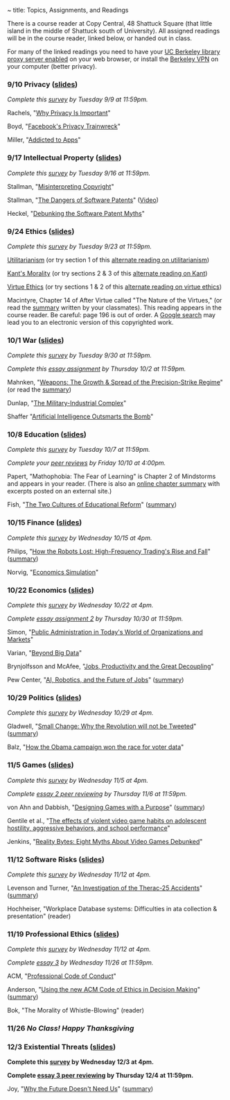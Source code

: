 ~ title: Topics, Assignments, and Readings

There is a course reader at Copy Central, 48 Shattuck Square (that little
island in the middle of Shattuck south of University). All assigned readings
will be in the course reader, linked below, or handed out in class.

For many of the linked readings you need to have your [UC Berkeley library
proxy server enabled][proxy] on your web browser, or install the [Berkeley
VPN][vpn] on your computer (better privacy).

   [proxy]: http://www.lib.berkeley.edu/Help/proxy.html
   [vpn]: http://www.lib.berkeley.edu/Help/vpn.html

### 9/10 Privacy ([slides](assets/slides/privacy.pptx))

*Complete this [survey](http://goo.gl/Nhr1Zl) by Tuesday 9/9 at 11:59pm.*

Rachels, "[Why Privacy Is Important][why_privacy]"

Boyd, "[Facebook's Privacy Trainwreck][facebook]"

Miller, "[Addicted to Apps][addicted]"

   [why_privacy]: http://www.jstor.org/stable/2265077
   [facebook]: http://con.sagepub.com/content/14/1/13.full.pdf+html
   [addicted]: http://www.nytimes.com/2013/08/25/sunday-review/addicted-to-apps.html

### 9/17 Intellectual Property ([slides](assets/slides/ip.pptx))

*Complete this [survey](http://goo.gl/oMRqkK) by Tuesday 9/16 at 11:59pm.*

Stallman, "[Misinterpreting Copyright][copyright]"

Stallman, "[The Dangers of Software Patents][no_patent]" ([Video][no_patent_video])

Heckel, "[Debunking the Software Patent Myths][yes_patent]"

   [copyright]: http://www.gnu.org/philosophy/misinterpreting-copyright.html
   [no_patent]: assets/pdfs/patents.pdf
   [no_patent_video]: https://www.youtube.com/watch?v=aiKRt3-FbM0
   [yes_patent]: http://groups.csail.mit.edu/mac/classes/6.805/articles/int-prop/heckel-debunking.html

### 9/24 Ethics ([slides](assets/slides/ethics.pptx))

*Complete this [survey](http://goo.gl/gEv2e7) by Tuesday 9/23 at 11:59pm.*

[Utilitarianism][utility] (or try section 1 of this [alternate reading on utilitarianism][stanford_utility])

[Kant's Morality][kant] (or try sections 2 & 3 of this [alternate reading on Kant][stanford_kant])

[Virtue Ethics][virtue] (or try sections 1 & 2 of this [alternate reading on virtue ethics][stanford_virtue])

Macintyre, Chapter 14 of After Virtue called "The Nature of the Virtues," (or
read the [summary][macintyre_summary] written by your classmates). This reading
appears in the course reader. Be careful: page 196 is out of order. A [Google
search][macintyre] may lead you to an electronic version of this copyrighted
work.

   [utility]: http://www.newworldencyclopedia.org/entry/Utilitarianism
   [kant]: http://philosophypages.com/hy/5i.htm#gdwl
   [virtue]: http://www.iep.utm.edu/virtue/
   [stanford_utility]: http://plato.stanford.edu/entries/consequentialism/#ClaUti
   [stanford_kant]: http://plato.stanford.edu/entries/kant-moral/#GooWilMorWorDut
   [stanford_virtue]: http://plato.stanford.edu/entries/ethics-virtue/
   [macintyre]: https://www.google.com/search?q=after%20virtue%20macintyre%20pdf
   [macintyre_summary]: https://docs.google.com/a/berkeley.edu/document/d/184MFILYsz6OfvVO8WwMidxRiqtuSzM7ewIITDH5V5HQ/view

### 10/1 War ([slides](assets/slides/war.pptx))

*Complete this [survey](http://goo.gl/IePM6M) by Tuesday 9/30 at 11:59pm.*

*Complete this [essay assignment][essay1] by Thursday 10/2 at 11:59pm.*

   [essay1]: http://www.crowdgrader.org/crowdgrader/venues/join/467/ninasu_pybyzy_dycary_befobi

Mahnken, "[Weapons: The Growth & Spread of the Precision-Strike Regime][weapons]" (or read the [summary][weapons_summary])

Dunlap, "[The Military-Industrial Complex][military]"

Shaffer "[Artificial Intelligence Outsmarts the Bomb][bomb]"

   [weapons]: http://www.mitpressjournals.org/doi/pdf/10.1162/DAED_a_00097
   [military]: http://www.mitpressjournals.org/doi/pdf/10.1162/DAED_a_00104
   [bomb]: http://engineering.berkeley.edu/sites/default/files/docs/2011Fall.pdf
   [weapons_summary]: https://docs.google.com/document/d/1w7H6Oa6ZNe7bzhWrlQTg42Qv3pVGtIO_n4fWncqLqRg/edit?usp=sharing

### 10/8 Education ([slides](assets/slides/education.pptx))

*Complete this [survey](http://goo.gl/CfQnTr) by Tuesday 10/7 at 11:59pm.*

*Complete your [peer reviews][essay1] by Friday 10/10 at 4:00pm.*

Papert, "Mathophobia: The Fear of Learning" is Chapter 2 of Mindstorms and
appears in your reader. (There is also an [online chapter
summary][mathphobia_summary] with excerpts posted on an external site.)

Fish, "[The Two Cultures of Educational Reform][cultures]" ([summary][cultures_summary])

   [mathphobia_summary]: https://tomkersten.com/book-reports/mindstorms/#chapter-2
   [cultures]: http://opinionator.blogs.nytimes.com/2013/08/26/the-two-cultures-of-educational-reform/?_r=0&pagewanted=print
   [cultures_summary]: https://docs.google.com/document/d/1ib1SiFgBETXuUzDENxvit374m1lthBNkZUmroAvypBc/edit?usp=sharing

### 10/15 Finance ([slides](assets/slides/finance.pdf))

*Complete this [survey](http://goo.gl/bEpYGV) by Wednesday 10/15 at 4pm.*

Philips, "[How the Robots Lost: High-Frequency Trading's Rise and Fall][hft]" ([summary][hft_summary])

Norvig, "[Economics Simulation][norvig_econ]"

   [hft]: http://www.businessweek.com/articles/2013-06-06/how-the-robots-lost-high-frequency-tradings-rise-and-fall
   [norvig_econ]: http://nbviewer.ipython.org/url/norvig.com/ipython/Economics.ipynb
   [hft_summary]: https://docs.google.com/document/d/1LaTomtu4qEvl2HNAQn573239bA46q7E9udy4kGqeWWw/edit?usp=sharing

### 10/22 Economics ([slides](assets/slides/economics.pdf))

*Complete this [survey](http://goo.gl/uGt85h) by Wednesday 10/22 at 4pm.*

*Complete [essay assignment 2][essay2] by Thursday 10/30 at 11:59pm.*

   [essay2]: http://www.crowdgrader.org/crowdgrader/venues/join/534/zidyda_zubygi_dezaqe_zivudo

Simon, "[Public Administration in Today's World of Organizations and Markets][simon_last_lecture]"

Varian, "[Beyond Big Data][transactions]"

Brynjolfsson and McAfee, "[Jobs, Productivity and the Great Decoupling][decoupling]"

Pew Center, "[AI, Robotics, and the Future of Jobs][ai_jobs]" ([summary][ai_jobs_summary])

   [simon_last_lecture]: assets/pdfs/simon_last_lecture.pdf
   [transactions]: http://people.ischool.berkeley.edu/~hal/Papers/2013/BeyondBigDataPaperFINAL.pdf
   [decoupling]: http://www.nytimes.com/2012/12/12/opinion/global/jobs-productivity-and-the-great-decoupling.html
   [ai_jobs]: http://www.pewinternet.org/2014/08/06/future-of-jobs/
   [ai_jobs_summary]: https://docs.google.com/document/d/1Ntr9tHyPOsjJtQMlb-wsJ8uVYM78L2EB66rMNbMPCqg/edit?usp=sharing

### 10/29 Politics ([slides](assets/slides/politics.pdf))

*Complete this [survey](http://goo.gl/lVGV6o) by Wednesday 10/29 at 4pm.*

Gladwell, "[Small Change: Why the Revolution will not be Tweeted][revolution]" ([summary][revolution_summary])

Balz, "[How the Obama campaign won the race for voter data][obama]"

   [revolution]: http://www.newyorker.com/magazine/2010/10/04/small-change-3
   [obama]: http://www.washingtonpost.com/politics/how-the-obama-campaign-won-the-race-for-voter-data/2013/07/28/ad32c7b4-ee4e-11e2-a1f9-ea873b7e0424_story.html
   [revolution_summary]: https://docs.google.com/document/d/1UlMfadx8gcS0JNwdNZJk59VEIByhB-Pr5XiaQ1-V-UE/edit?usp=sharing

### 11/5 Games ([slides](assets/slides/games.pptx))

*Complete this [survey](http://goo.gl/I2g4YV) by Wednesday 11/5 at 4pm.*

*Complete [essay 2 peer reviewing][essay2] by Thursday 11/6 at 11:59pm.*

von Ahn and Dabbish, "[Designing Games with a Purpose][games_purpose]" ([summary][games_purpose_summary])

Gentile et al., "[The effects of violent video game habits on adolescent hostility,
aggressive behaviors, and school performance][violent_games]"

Jenkins, "[Reality Bytes: Eight Myths About Video Games Debunked][games_myths]"

   [games_purpose]: http://doi.acm.org/10.1145/1378704.1378719
   [violent_games]: http://inst.eecs.berkeley.edu/~cs10/fa10/readings/videogames/gentile_violence.pdf
   [games_myths]: http://www.pbs.org/kcts/videogamerevolution/impact/myths.html
   [games_purpose_summary]: https://docs.google.com/document/d/1OBFY_BBbItTA8zYIvtV4MHnF3myo0WyjktTL5mGZJKY/edit?usp=sharing

### 11/12 Software Risks ([slides](assets/slides/risks.pdf))

*Complete this [survey](http://goo.gl/NMeZ2G) by Wednesday 11/12 at 4pm.*

Levenson and Turner, "[An Investigation of the Therac-25 Accidents][therac]" ([summary][therac_summary])

Hochheiser, "Workplace Database systems: Difficulties in ata collection & presentation" (reader)

   [therac]: http://ieeexplore.ieee.org/stamp/stamp.jsp?tp=&arnumber=274940
   [therac_summary]: https://docs.google.com/document/d/1P5gU56nJRmZZINUnGRu6Hn3NFRMhvErk_cB6Lqi4bVI/edit?usp=sharing

### 11/19 Professional Ethics ([slides](assets/slides/prof-ethics.pptx))

*Complete this [survey](http://goo.gl/gEZ0J8) by Wednesday 11/12 at 4pm.*

*Complete [essay 3][essay3] by Wednesday 11/26 at 11:59pm.*

   [essay3]: http://www.crowdgrader.org/crowdgrader/venues/join/603/myduzo_serogu_nepysa_nutady

ACM, "[Professional Code of Conduct][acm_code]"

Anderson, "[Using the new ACM Code of Ethics in Decision Making][using]" ([summary][using_summary])

Bok, "The Morality of Whistle-Blowing" (reader)

   [acm_code]: http://www.acm.org/about/code-of-ethics
   [using]: http://www.acm.org/about/p98-anderson.pdf
   [using_summary]: https://docs.google.com/document/d/1OzHvaG7UQoO4VC94nzsbbYJZNHZzEwAD5_duQFTa1P0/edit?usp=sharing

### 11/26 *No Class! Happy Thanksgiving*

### 12/3 Existential Threats ([slides](assets/slides/existential-risks.pptx))

**Complete this [survey](http://goo.gl/4mR0HY) by Wednesday 12/3 at 4pm.**

**Complete [essay 3 peer reviewing][essay3] by Thursday 12/4 at 11:59pm.**

Joy, "[Why the Future Doesn't Need Us][future]" ([summary][future_summary])

   [future]: http://www.wired.com/wired/archive/8.04/joy_pr.html
   [future_summary]: https://docs.google.com/document/d/1Pv2iqCYSYGbdEtdeuwDecZgFFsRtrGRGtmEIgMKq8Tc/edit?usp=sharing

